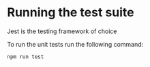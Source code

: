 # Running the test suite

Jest is the testing framework of choice

To run the unit tests run the following command:

    npm run test
